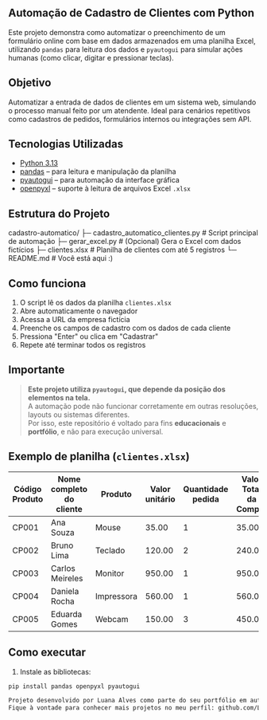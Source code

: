 ## Automação de Cadastro de Clientes com Python

Este projeto demonstra como automatizar o preenchimento de um formulário online com base em dados armazenados em uma planilha Excel, utilizando `pandas` para leitura dos dados e `pyautogui` para simular ações humanas (como clicar, digitar e pressionar teclas).

## Objetivo

Automatizar a entrada de dados de clientes em um sistema web, simulando o processo manual feito por um atendente. Ideal para cenários repetitivos como cadastros de pedidos, formulários internos ou integrações sem API.

## Tecnologias Utilizadas

- [Python 3.13](https://www.python.org/)
- [pandas](https://pandas.pydata.org/) – para leitura e manipulação da planilha
- [pyautogui](https://pyautogui.readthedocs.io/) – para automação da interface gráfica
- [openpyxl](https://openpyxl.readthedocs.io/) – suporte à leitura de arquivos Excel `.xlsx`

## Estrutura do Projeto

cadastro-automatico/
├─ cadastro_automatico_clientes.py # Script principal de automação
├─ gerar_excel.py # (Opcional) Gera o Excel com dados fictícios
├─ clientes.xlsx # Planilha de clientes com até 5 registros
└─ README.md # Você está aqui :)

## Como funciona

1. O script lê os dados da planilha `clientes.xlsx`
2. Abre automaticamente o navegador
3. Acessa a URL da empresa fictícia
4. Preenche os campos de cadastro com os dados de cada cliente
5. Pressiona "Enter" ou clica em "Cadastrar"
6. Repete até terminar todos os registros


## Importante

> **Este projeto utiliza `pyautogui`, que depende da posição dos elementos na tela.**  
> A automação pode não funcionar corretamente em outras resoluções, layouts ou sistemas diferentes.  
> Por isso, este repositório é voltado para fins **educacionais** e **portfólio**, e não para execução universal.


## Exemplo de planilha (`clientes.xlsx`)

| Código Produto | Nome completo do cliente | Produto    | Valor unitário | Quantidade pedida | Valor Total da Compra |
|----------------|---------------------------|------------|----------------|--------------------|------------------------|
| CP001          | Ana Souza                 | Mouse      | 35.00          | 1                  | 35.00                  |
| CP002          | Bruno Lima                | Teclado    | 120.00         | 2                  | 240.00                 |
| CP003          | Carlos Meireles           | Monitor    | 950.00         | 1                  | 950.00                 |
| CP004          | Daniela Rocha             | Impressora | 560.00         | 1                  | 560.00                 |
| CP005          | Eduarda Gomes             | Webcam     | 150.00         | 3                  | 450.00                 |


## Como executar

1. Instale as bibliotecas:
```bash
pip install pandas openpyxl pyautogui

Projeto desenvolvido por Luana Alves como parte do seu portfólio em automação de tarefas com Python.
Fique à vontade para conhecer mais projetos no meu perfil: github.com/Luaninhadejulho
